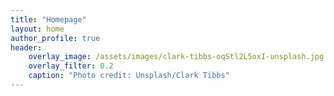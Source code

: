 ```yaml
---
title: "Homepage"
layout: home
author_profile: true
header:
    overlay_image: /assets/images/clark-tibbs-oqStl2L5oxI-unsplash.jpg
    overlay_filter: 0.2
    caption: "Photo credit: Unsplash/Clark Tibbs"
---
```

